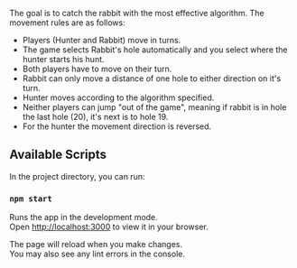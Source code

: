 <p>The goal is to catch the rabbit with the most effective algorithm. The movement rules are as follows: </p>
<ul>
  <li>Players (Hunter and Rabbit) move in turns.</li>
  <li>The game selects Rabbit's hole automatically and you select where the hunter starts his hunt.</li>
  <li>Both players have to move on their turn.</li>
  <li>Rabbit can only move a distance of one hole to either direction on it's turn.</li>
  <li>Hunter moves according to the algorithm specified.</li>
  <li>Neither players can jump "out of the game", meaning if rabbit is in hole the last hole (20), it's next is to hole 19.</li>
  <li>For the hunter the movement direction is reversed.</li>
</ul>

## Available Scripts

In the project directory, you can run:

### `npm start`

Runs the app in the development mode.\
Open [http://localhost:3000](http://localhost:3000) to view it in your browser.

The page will reload when you make changes.\
You may also see any lint errors in the console.
